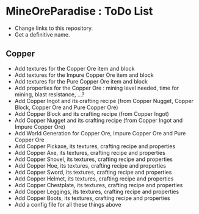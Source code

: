 # MineOreParadise : ToDo List

- Change links to this repository.
- Get a definitive name.
## Copper
- Add textures for the Copper Ore item and block
- Add textures for the Impure Copper Ore item and block
- Add textures for the Pure Copper Ore item and block
- Add properties for the Copper Ore : mining level needed, time for mining, blast resistance, ...?
- Add Copper Ingot and its crafting recipe (from Copper Nugget, Copper Block, Copper Ore and Pure Copper Ore)
- Add Copper Block and its crafting recipe (from Copper Ingot)
- Add Copper Nugget and its crafting recipe (from Copper Ingot and Impure Copper Ore)
- Add World Generation for Copper Ore, Impure Copper Ore and Pure Copper Ore
- Add Copper Pickaxe, its textures, crafting recipe and properties
- Add Copper Axe, its textures, crafting recipe and properties
- Add Copper Shovel, its textures, crafting recipe and properties
- Add Copper Hoe, its textures, crafting recipe and properties
- Add Copper Sword, its textures, crafting recipe and properties
- Add Copper Helmet, its textures, crafting recipe and properties
- Add Copper Chestplate, its textures, crafting recipe and properties
- Add Copper Leggings, its textures, crafting recipe and properties
- Add Copper Boots, its textures, crafting recipe and properties
- Add a config file for all these things above
